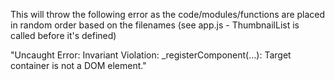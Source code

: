 This will throw the following error as the code/modules/functions are placed in random order based on the filenames (see app.js - ThumbnailList is called before it's defined)

"Uncaught Error: Invariant Violation: _registerComponent(...): Target container is not a DOM element."
